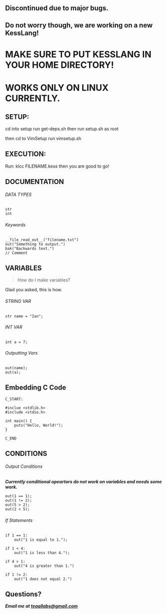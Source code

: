 ## Discontinued due to major bugs.
## Do not worry though, we are working on a new KessLang!


# MAKE SURE TO PUT KESSLANG IN YOUR HOME DIRECTORY!
# WORKS ONLY ON LINUX CURRENTLY.


## SETUP:

cd into setup
run get-deps.sh
then run setup.sh as root

then cd to VimSetup
run vimsetup.sh

## EXECUTION:

Run: klcc FILENAME.kess
then you are good to go!



## DOCUMENTATION

###### DATA TYPES

```
str
int
```

######  Keywords

```
__file_read_out__("filename.txt")
out("Something to output.")
bak("Backwards text.")
// Comment
```


## VARIABLES

> How do I make variables?

Glad you asked, this is how.

###### STRING VAR
```
str name = "Ian";
```

###### INT VAR
```
int a = 7;
```


###### Outputting Vars

```
out(name);
out(a);
```


## Embedding C Code

```
C_START:

#inclue <stdlib.h>
#include <stdio.h>

int main() {
    puts("Hello, World!");
}

C_END

```

## CONDITIONS

###### Output Conditions
***Currently conditional opeartors do not work on variables and needs some work.***

```
out(1 == 1);
out(1 != 2);
out(5 > 2);
out(2 < 5);
```

###### If Statements

```
if 1 == 1:
    out("1 is equal to 1.");

if 1 < 4:
    out("1 is less than 4.");

if 4 > 1:
    out("4 is greater than 1.")

if 1 != 2:
    out("1 does not equal 2.")
```


## Questions?

***Email me at teaqllabs@gmail.com***
